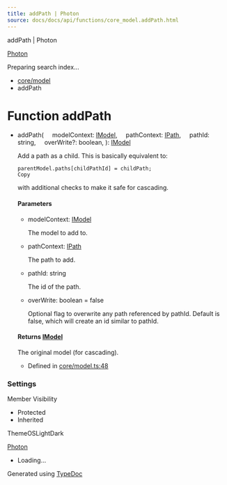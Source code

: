 ```yaml
---
title: addPath | Photon
source: docs/docs/api/functions/core_model.addPath.html
---
```


addPath | Photon

[Photon](../index.html)




Preparing search index...

* [core/model](../modules/core_model.html)
* addPath

# Function addPath

* addPath(
      modelContext: [IModel](../interfaces/core_schema.IModel.html),
      pathContext: [IPath](../interfaces/core_schema.IPath.html),
      pathId: string,
      overWrite?: boolean,
  ): [IModel](../interfaces/core_schema.IModel.html)

  Add a path as a child. This is basically equivalent to:

  ```
  parentModel.paths[childPathId] = childPath;
  Copy
  ```

  with additional checks to make it safe for cascading.

  #### Parameters

  + modelContext: [IModel](../interfaces/core_schema.IModel.html)

    The model to add to.
  + pathContext: [IPath](../interfaces/core_schema.IPath.html)

    The path to add.
  + pathId: string

    The id of the path.
  + overWrite: boolean = false

    Optional flag to overwrite any path referenced by pathId. Default is false, which will create an id similar to pathId.

  #### Returns [IModel](../interfaces/core_schema.IModel.html)

  The original model (for cascading).

  + Defined in [core/model.ts:48](https://github.com/mwhite454/photon/blob/main/packages/photon/src/core/model.ts#L48)

### Settings

Member Visibility

* Protected
* Inherited

ThemeOSLightDark

[Photon](../index.html)

* Loading...

Generated using [TypeDoc](https://typedoc.org/)
